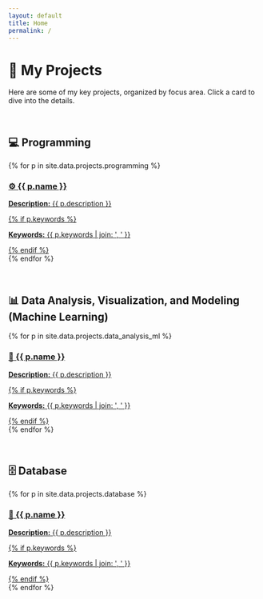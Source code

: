 ```yaml
---
layout: default
title: Home
permalink: /
---
```


# 📁 My Projects

Here are some of my key projects, organized by focus area. Click a card to dive into the details.
<p> &nbsp; </p>

## 💻 Programming

<div class="project-grid">
{% for p in site.data.projects.programming %}
<div class="project-card">
  <a href="{{ p.url }}">
    <h3>⚙️ {{ p.name }}</h3>
    <p><strong>Description:</strong> {{ p.description }}</p>
    {% if p.keywords %}
    <p><strong>Keywords:</strong> {{ p.keywords | join: ', ' }}</p>
    {% endif %}
  </a>
</div>
{% endfor %}
</div>
<p> &nbsp; </p>

## 📊 Data Analysis, Visualization, and Modeling (Machine Learning)

<div class="project-grid">
{% for p in site.data.projects.data_analysis_ml %}
<div class="project-card">
  <a href="{{ p.url }}">
    <h3>🔹 {{ p.name }}</h3>
    <p><strong>Description:</strong> {{ p.description }}</p>
    {% if p.keywords %}
    <p><strong>Keywords:</strong> {{ p.keywords | join: ', ' }}</p>
    {% endif %}
  </a>
</div>
{% endfor %}
</div>
<p> &nbsp; </p>

## 🗄 Database

<div class="project-grid">
{% for p in site.data.projects.database %}
<div class="project-card">
  <a href="{{ p.url }}">
    <h3>💾 {{ p.name }}</h3>
    <p><strong>Description:</strong> {{ p.description }}</p>
    {% if p.keywords %}
    <p><strong>Keywords:</strong> {{ p.keywords | join: ', ' }}</p>
    {% endif %}
  </a>
</div>
{% endfor %}
</div>
<p> &nbsp; </p>

